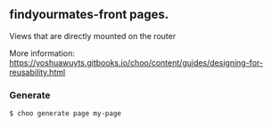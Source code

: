 ## findyourmates-front pages.

Views that are directly mounted on the router

More information:  https://yoshuawuyts.gitbooks.io/choo/content/guides/designing-for-reusability.html

### Generate

```bash
$ choo generate page my-page
```
